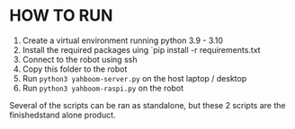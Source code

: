 # HOW TO RUN

1. Create a virtual environment running python 3.9 - 3.10
2. Install the required packages uing `pip install -r requirements.txt
3. Connect to the robot using ssh
4. Copy this folder to the robot
5. Run `python3 yahboom-server.py` on the host laptop / desktop
6. Run `python3 yahboom-raspi.py` on the robot

Several of the scripts can be ran as standalone, but these 2 scripts are the 
finishedstand alone product.